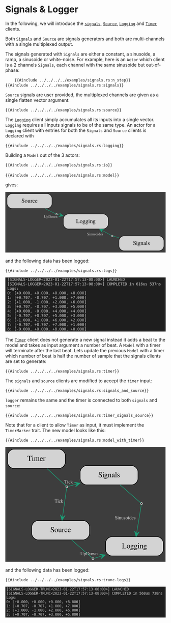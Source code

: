 # Signals & Logger

In the following, we will introduce the [`signals`][signals], [`Source`][source], [`Logging`][logging] and [`Timer`][timer] clients.

Both [`Signals`][signals] and [`Source`][source] are signals generators and
both are multi-channels with a single multiplexed output.

The signals generated with `Signals` are either a constant, a sinusoide, a ramp, a sinusoide or white-noise. For example, here is an `Actor` which client is a 2 channels `Signals`, each channel with the same sinusoide but out-of-phase:
```rust,no_run,noplayground
    {{#include ../../../../examples/signals.rs:n_step}}
{{#include ../../../../examples/signals.rs:signals}}
```

`Source` signals are user provided, the multiplexed channels are given as a single flatten vector argument:
```rust,no_run,noplayground
{{#include ../../../../examples/signals.rs:source}}
```

The [`Logging`][logging] client simply accumulates all its inputs into a single vector. `Logging` requires all inputs signals to be of the same type. 
An actor for a `Logging` client with entries for both the `Signals` and `Source` clients is declared with
```rust,no_run,noplayground
{{#include ../../../../examples/signals.rs:logging}}
```

Building a `Model` out of the 3 actors:
```rust,no_run,noplayground
{{#include ../../../../examples/signals.rs:io}}

{{#include ../../../../examples/signals.rs:model}}
```
gives:

![Signals & Loggers Model](signals-logger.dot.svg)

and the following data has been logged:
```rust,no_run,noplayground
{{#include ../../../../examples/signals.rs:logs}}
```
![Signals & Loggers Model output](sig-log_out1.png)

The [`Timer`][timer] client does not generate a new signal instead it adds a beat to the model and takes as input argument a number of beat. 
A `Model` with a timer will terminate after the last beat.
Lets update the previous `Model` with a timer which number of beat is half the number of sample that the signals clients are set to generate:
```rust,no_run,noplayground
{{#include ../../../../examples/signals.rs:timer}}
```
The `signals` and `source` clients are modified to accept the `timer` input:
```rust,no_run,noplayground
{{#include ../../../../examples/signals.rs:signals_and_source}}
```
`logger` remains the same and the timer is connected to both `signals` and `source`:
```rust,no_run,noplayground
{{#include ../../../../examples/signals.rs:timer_signals_source}}
```
Note that for a client to allow `Timer` as input, it must implement the `TimerMarker` trait.
The new model looks like this:
```rust,no_run,noplayground
{{#include ../../../../examples/signals.rs:model_with_timer}}
```
![Signals & Loggers Model](signals-logger-trunc.dot.svg)

and the following data has been logged:
```rust,no_run,noplayground
{{#include ../../../../examples/signals.rs:trunc-logs}}
```
![Signals & Loggers Model output](sig-log_out2.png)

[signals]: https://docs.rs/gmt_dos-actors/latest/gmt_dos_actors/clients/struct.Signals.html
[source]: https://docs.rs/gmt_dos-actors/latest/gmt_dos_actors/clients/struct.Source.html
[logging]: https://docs.rs/gmt_dos-actors/latest/gmt_dos_actors/clients/struct.Logging.html
[timer]: file:///media/rconan/projects/target/doc/gmt_dos_actors/clients/struct.Timer.html